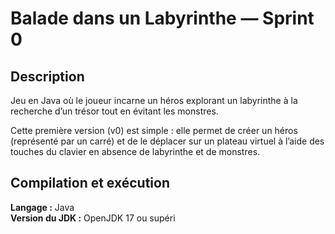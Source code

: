 # Balade dans un Labyrinthe — Sprint 0

##  Description
Jeu en Java où le joueur incarne un héros explorant un labyrinthe à la recherche d’un trésor tout en évitant les monstres.

Cette première version (v0) est simple : elle permet de créer un héros (représenté par un carré) et de le déplacer sur un plateau virtuel à l’aide des touches du clavier en absence de labyrinthe et de monstres.

##  Compilation et exécution
**Langage :** Java  
**Version du JDK :** OpenJDK 17 ou supéri

